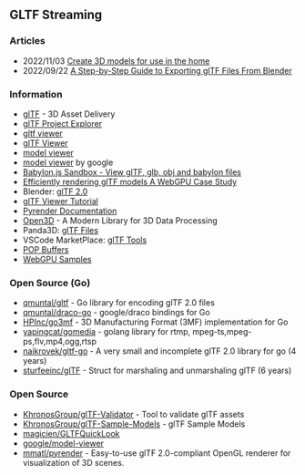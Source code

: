 ## GLTF Streaming


### Articles
- 2022/11/03 [Create 3D models for use in the home](https://learn.microsoft.com/en-us/windows/mixed-reality/distribute/creating-3d-models-for-use-in-the-windows-mixed-reality-home)
- 2022/09/22 [A Step-by-Step Guide to Exporting glTF Files From Blender](https://iconscout.com/blog/export-gltf-files-from-blender)


### Information
- [glTF](https://www.khronos.org/gltf/) - 3D Asset Delivery
- [glTF Project Explorer](https://github.khronos.org/glTF-Project-Explorer/)
- [gltf viewer](https://playcanvas.github.io/playcanvas-gltf/viewer/)
- [glTF Viewer](https://gltf-viewer.donmccurdy.com/)
- [model viewer](https://playcanvas.com/model-viewer)
- [model viewer](https://modelviewer.dev/) by google
- [Babylon.js Sandbox - View glTF, glb, obj and babylon files](https://sandbox.babylonjs.com/)
- [Efficiently rendering glTF models A WebGPU Case Study](https://toji.github.io/webgpu-gltf-case-study/)
- Blender: [glTF 2.0](https://docs.blender.org/manual/en/2.80/addons/io_scene_gltf2.html)
- [glTF Viewer Tutorial](https://gltf-viewer-tutorial.gitlab.io/)
- [Pyrender Documentation](https://pyrender.readthedocs.io/en/latest/)
- [Open3D](http://www.open3d.org/) - A Modern Library for 3D Data Processing
- Panda3D: [glTF Files](https://docs.panda3d.org/1.10/cpp/pipeline/gltf-files)
- VSCode MarketPlace: [glTF Tools](https://marketplace.visualstudio.com/items?itemName=cesium.gltf-vscode)
- [POP Buffers](https://x3dom.org/pop/)
- [WebGPU Samples](https://austin-eng.com/webgpu-samples)


### Open Source (Go)
- [qmuntal/gltf](https://github.com/qmuntal/gltf) - Go library for encoding glTF 2.0 files
- [qmuntal/draco-go](https://github.com/qmuntal/draco-go) - google/draco bindings for Go
- [HPInc/go3mf](https://github.com/HPInc/go3mf) - 3D Manufacturing Format (3MF) implementation for Go
- [yapingcat/gomedia](https://github.com/yapingcat/gomedia) - golang library for rtmp, mpeg-ts,mpeg-ps,flv,mp4,ogg,rtsp
- [naikrovek/gltf-go](https://github.com/naikrovek/gltf-go) - A very small and incomplete glTF 2.0 library for go (4 years)
- [sturfeeinc/glTF](https://github.com/sturfeeinc/glTF) - Struct for marshaling and unmarshaling glTF (6 years)


### Open Source
- [KhronosGroup/glTF-Validator](https://github.com/KhronosGroup/glTF-Validator) - Tool to validate glTF assets
- [KhronosGroup/glTF-Sample-Models](https://github.com/KhronosGroup/glTF-Sample-Models) - glTF Sample Models
- [magicien/GLTFQuickLook](https://github.com/magicien/GLTFQuickLook)
- [google/model-viewer](https://github.com/google/model-viewer)
- [mmatl/pyrender](https://github.com/mmatl/pyrender) - Easy-to-use glTF 2.0-compliant OpenGL renderer for visualization of 3D scenes.

